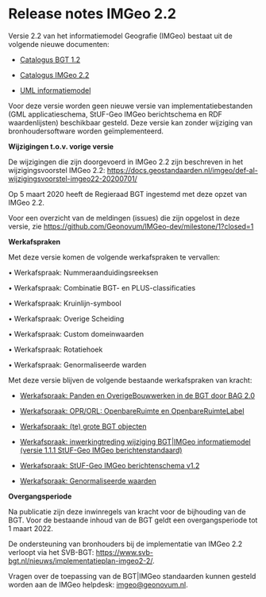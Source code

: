 Release notes IMGeo 2.2
=======================

Versie 2.2 van het informatiemodel Geografie (IMGeo) bestaat uit de volgende
nieuwe documenten:

-   [Catalogus BGT
    1.2](https://docs.geostandaarden.nl/imgeo/def-im-BGT-20200701/)

-   [Catalogus IMGeo
    2.2](https://docs.geostandaarden.nl/imgeo/def-im-IMGeo-20200701/)

-   [UML
    informatiemodel](http://register.geostandaarden.nl/informatiemodel/imgeo/2.2)

Voor deze versie worden geen nieuwe versie van implementatiebestanden (GML
applicatieschema, StUF-Geo IMGeo berichtschema en RDF waardenlijsten)
beschikbaar gesteld. Deze versie kan zonder wijziging van bronhoudersoftware
worden geïmplementeerd.

**Wijzigingen t.o.v. vorige versie**

De wijzigingen die zijn doorgevoerd in IMGeo 2.2 zijn beschreven in het
wijzigingsvoorstel IMGeo 2.2:
<https://docs.geostandaarden.nl/imgeo/def-al-wijzigingsvoorstel-imgeo22-20200701/>

Op 5 maart 2020 heeft de Regieraad BGT ingestemd met deze opzet van IMGeo 2.2.

Voor een overzicht van de meldingen (issues) die zijn opgelost in deze versie,
zie <https://github.com/Geonovum/IMGeo-dev/milestone/1?closed=1>

**Werkafspraken**

Met deze versie komen de volgende werkafspraken te vervallen:

• Werkafspraak: Nummeraanduidingsreeksen

• Werkafspraak: Combinatie BGT- en PLUS-classificaties

• Werkafspraak: Kruinlijn-symbool

• Werkafspraak: Overige Scheiding

• Werkafspraak: Custom domeinwaarden

• Werkafspraak: Rotatiehoek

• Werkafspraak: Genormaliseerde warden

Met deze versie blijven de volgende bestaande werkafspraken van kracht:

-   [Werkafspraak: Panden en OverigeBouwwerken in de BGT door BAG
    2.0](https://docs.geostandaarden.nl/bgt/vv-wa-IMGeo-20180701/)

-   [Werkafspraak: OPR/ORL: OpenbareRuimte en
    OpenbareRuimteLabel](https://www.geonovum.nl/documents/20150716bgt-werkafspraak-oprorl-openbareruimteenopenbareruimtelabelpdf)

-   [Werkafspraak: (te) grote BGT
    objecten](https://www.geonovum.nl/documents/20141119-bgt-werkafspraak-te-grote-objectenpdf)

-   [Werkafspraak: inwerkingtreding wijziging BGT\|IMGeo informatiemodel (versie
    1.1.1 StUF-Geo IMGeo
    berichtenstandaard)](https://www.geonovum.nl/documents/20140401werkafspraakstuf-geoimgeoberichtenschemav111pdf)

-   [Werkafspraak: StUF-Geo IMGeo berichtenschema
    v1.2](https://www.geonovum.nl/documents/20141106werkafspraakstuf-geoimgeoberichtenschemav12pdf)

-   [Werkafspraak: Genormaliseerde
    waarden](https://www.geonovum.nl/documents/20150622bgt-werkafspraak-genormaliseerde-waardenpdf)

**Overgangsperiode**

Na publicatie zijn deze inwinregels van kracht voor de bijhouding van de BGT.
Voor de bestaande inhoud van de BGT geldt een overgangsperiode tot 1 maart 2022.

De ondersteuning van bronhouders bij de implementatie van IMGeo 2.2 verloopt via
het SVB-BGT: <https://www.svb-bgt.nl/nieuws/implementatieplan-imgeo2-2/>.

Vragen over de toepassing van de BGT\|IMGeo standaarden kunnen gesteld worden
aan de IMGeo helpdesk: <imgeo@geonovum.nl>.

